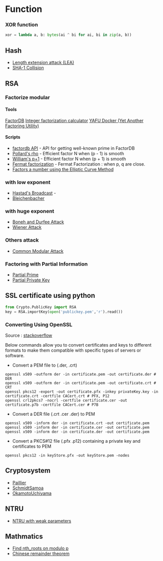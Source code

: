 # Function

### XOR function

```python
xor = lambda a, b: bytes(ai ^ bi for ai, bi in zip(a, b))
```

## Hash

* [Length extension attack (LEA)](https://gist.github.com/maojui/9b078194c43835e2947b39192f0537c1)
* [SHA-1 Collision](https://gist.github.com/maojui/b33420c5b27f250fe94ec7e085ca4c42)

## RSA


### Factorize modular 

#### Tools

[FactorDB](http://factordb.com/)
[Integer factorization calculator](https://www.alpertron.com.ar/ECM.HTM)
[YAFU Docker (Yet Another Factoring Utility)](https://hub.docker.com/r/eyjhb/yafu)

#### Scripts

* [factordb API](./scripts/factorization/factordb.py) - API for getting well-known prime in FactorDB
* [Pollard's rho](./scripts/factorization/pollard.py) - Efficient factor N when (p - 1) is smooth
* [William's p+1](./scripts/factorization/pollard.py)  - Efficient factor N when (p + 1) is smooth
* [Fermat factorization](./scripts/factorization/fermat_factorization.py) - Fermat Factorization : when p, q are close.
* [Factors a number using the Elliptic Curve Method](https://github.com/martingkelly/pyecm/blob/master/pyecm.py) 

### with low exponent

* [Hastad's Broadcast](./scripts/RSA/hastad_broadcast.py) - 
* [Bleichenbacher](http://www.dsi.unive.it/~focardi/RSA-padding-oracle/)

### with huge exponent

* [Boneh and Durfee Attack](https://gist.github.com/maojui/fa9b5dfd37460bfacff65a7e65eaa177)
* [Wiener Attack](https://gist.github.com/maojui/fad0a9a9899de482a66f08ffa7f4d510)

### Others attack

* [Common Modular Attack](./scripts/RSA/fermat_factorization.py)

### Factoring with Partial Information

* [Partial Prime](https://gist.github.com/maojui/8bf7b9d76c52c049286025e8de2ba1a8)
* [Partial Private Key](https://gist.github.com/maojui/bd55d98d310bab770a6a0681078b444e)

## SSL certificate using python

```python
from Crypto.PublicKey import RSA
key = RSA.importKey(open('publickey.pem','r').read())
```

### Converting Using OpenSSL

Source : [stackoverflow](https://stackoverflow.com/questions/13732826/convert-pem-to-crt-and-key)

Below commands allow you to convert certificates and keys to different formats to make them compatible with specific types of servers or software.

* Convert a PEM file to (.der, .crt)

```
openssl x509 -outform der -in certificate.pem -out certificate.der # DER
openssl x509 -outform der -in certificate.pem -out certificate.crt # CRT
openssl pkcs12 -export -out certificate.pfx -inkey privateKey.key -in certificate.crt -certfile CACert.crt # PFX, P12
openssl crl2pkcs7 -nocrl -certfile certificate.cer -out certificate.p7b -certfile CACert.cer # P7B
```

* Convert a DER file (.crt .cer .der) to PEM

```
openssl x509 -inform der -in certificate.crt -out certificate.pem 
openssl x509 -inform der -in certificate.cer -out certificate.pem 
openssl x509 -inform der -in certificate.der -out certificate.pem
```

* Convert a PKCS#12 file (.pfx .p12) containing a private key and certificates to PEM

```
openssl pkcs12 -in keyStore.pfx -out keyStore.pem -nodes
```

## Cryptosystem

* [Paillier](./scripts/cryptosystem/Paillier.py)
* [SchmidtSamoa](./scripts/cryptosystem/SchmidtSamoa.py)
* [OkamotoUchiyama](./scripts/cryptosystem/OkamotoUchiyama.py)

## NTRU

* [NTRU with weak parameters](https://gist.github.com/maojui/0bab62c95979fe0ff7dcd67e55d1d6f4)

## Mathmatics

* [Find nth_roots on modulo p](https://gist.github.com/maojui/61c10d93db220e9c77b20d274969e363)
* [Chinese remainder theorem](./scripts/Mathmathics/crt.py)
